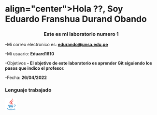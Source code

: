 <h1> align="center">Hola ??, Soy Eduardo Franshua Durand Obando</h1>
<h3 align="center">Este es mi laboratorio numero 1</h3>

-Mi correo electronico es: **edurando@unsa.edu.pe**

-Mi usuario: **Eduard1610**

-Objetivos **- El objetivo de este laboratorio es aprender Git siguiendo los pasos que indico el profesor.**

-Fecha: **26/04/2022**

<p align="left"></p>

<h3 align="left">Lenguaje trabajado</h3>
<p align="left"> <a href="https://www.java.com" target="_blank" rel="noreferrer"> <img src="https://raw.githubusercontent.com/devicons/devicon/master/icons/java/java-original.svg" alt="java" width="40" height="40"/> </a> </p>
